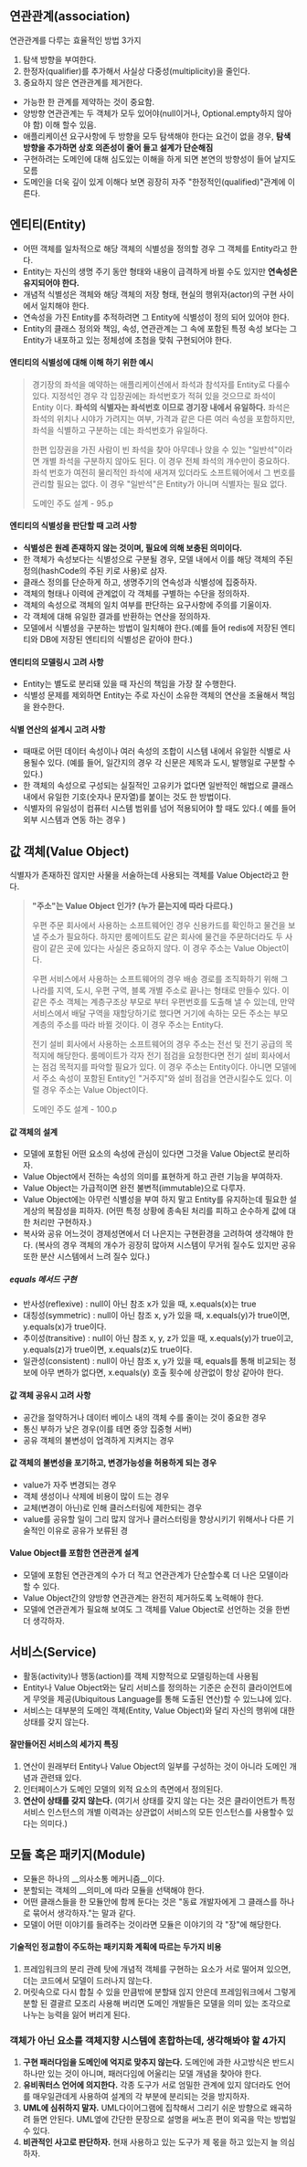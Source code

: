 ## 연관관계(association)
연관관계를 다루는 효율적인 방법 3가지
1. 탐색 방향을 부여한다.
2. 한정자(qualifier)를 추가해서 사실상 다중성(multiplicity)을 줄인다.
3. 중요하지 않은 연관관계를 제거한다.

- 가능한 한 관계를 제약하는 것이 중요함.
- 양방향 연관관계는 두 객체가 모두 있어야(null이거나, Optional.empty하지 않아야 함) 이해 할수 있음.
- 애플리케이션 요구사항에 두 방향을 모두 탐색해야 한다는 요건이 없을 경우, __탐색 방향을 추가하면 상호 의존성이 줄어 들고 설계가 단순해짐__
- 구현하려는 도메인에 대해 심도있는 이해을 하게 되면 본연의 방향성이 들어 날지도 모름
- 도메인을 더욱 깊이 있게 이해다 보면 굉장히 자주 "한정적인(qualified)"관계에 이른다.

## 엔티티(Entity)
- 어떤 객체를 일차적으로 해당 객체의 식별성을 정의할 경우 그 객체를 Entity라고 한다.
- Entity는 자신의 생명 주기 동안 형태와 내용이 급격하게 바뀔 수도 있지만 __연속성은 유지되어야 한다.__
- 개념적 식별성은 객체와 해당 객체의 저장 형태, 현실의 행위자(actor)의 구현 사이에서 일치해야 한다.
- 연속성을 가진 Entity를 추적하려면 그 Entity에 식별성이 정의 되어 있어야 한다.
- Entity의 클래스 정의와 책임, 속성, 연관관계는 그 속에 포함된 특정 속성 보다는 그 Entity가 내포하고 있는 정체성에 초첨을 맞춰 구현되어야 한다.

#### 엔티티의 식별성에 대해 이해 하기 위한 예시
> 경기장의 좌석을 예약하는 애플리케이션에서 좌석과 참석자를 Entity로 다룰수 있다.
> 지정석인 경우 각 입장권에는 좌석번호가 적혀 있을 것으므로 좌석이 Entity 이다. 
> __좌석의 식별자는 좌석번호 이므로 경기장 내에서 유일하다.__
> 좌석은 좌석의 위치나 시야가 가려지는 여부, 가격과 같은 다른 여러 속성을 포함하지만,
> 좌석을 식별하고 구분하는 데는 좌석번호가 유일하다.
>
> 한편 입장권을 가진 사람이 빈 좌석을 찾아 아무데나 앉을 수 있는 "일반석"이라면 개별 좌석을 구분하지 않아도 된다.
> 이 경우 전체 좌석의 개수만이 중요하다. 좌석 번호가 여전히 물리적인 좌석에 새겨져 있더라도 소프트웨어에서 그 번호를 관리할 필요는 없다.
> 이 경우 "일반석"은 Entity가 아니며 식별자는 필요 없다.
> 
> 도메인 주도 설계 - 95.p   

#### 엔티티의 식별성을 판단할 때 고려 사항
- __식별성은 원레 존재하지 않는 것이며, 필요에 의해 보충된 의미이다.__
- 한 객체가 속성보다는 식별성으로 구분될 경우, 모델 내에서 이를 해당 객체의 주된 정의(hashCode의 주된 키로 사용)로 삼자.
- 클래스 정의를 단순하게 하고, 생명주기의 연속성과 식별성에 집중하자.
- 객체의 형태나 이력에 관계없이 각 객체를 구별하는 수단을 정의하자.
- 객체의 속성으로 객체의 일치 여부를 판단하는 요구사항에 주의를 기울이자.
- 각 객체에 대해 유일한 결과를 반환하는 연산을 정의하자.
- 모델에서 식별성을 구분하는 방법이 일치해야 한다.(예를 들어 redis에 저장된 엔티티와 DB에 저장된 엔티티의 식별성은 같아야 한다.)

#### 엔티티의 모델링시 고려 사항
- Entity는 별도로 분리돼 있을 때 자신의 책임을 가장 잘 수행한다.
- 식별성 문제를 제외하면 Entity는 주로 자신이 소유한 객체의 연산을 조율해서 책임을 완수한다.

#### 식별 연산의 설계시 고려 사항
- 때때로 어떤 데이터 속성이나 여러 속성의 조합이 시스템 내에서 유일한 식별로 사용될수 있다.
(예를 들어, 일간지의 경우 각 신문은 제목과 도시, 발행일로 구분할 수 있다.)
- 한 객체의 속성으로 구성되는 실질적인 고유키가 없다면 일반적인 해법으로 클래스 내에서 유일한 기호(숫자나 문자열)를 붙이는 것도 한 방법이다.
- 식별자의 유일성이 컴퓨터 시스템 범위를 넘어 적용되어야 할 때도 있다.( 예를 들어 외부 시스템과 연동 하는 경우 )


## 값 객체(Value Object)
식별자가 존재하진 않지만 사물을 서술하는데 사용되는 객체를 Value Object라고 한다.

> __"주소"는 Value Object 인가? (누가 묻는지에 따라 다르다.)__
> 
> 우편 주문 회사에서 사용하는 소프트웨어인 경우 신용카드를 확인하고 물건을 보낼 주소가 필요하다.
> 하지만 룸메이트도 같은 회사에 물건을 주문하더라도 두 사람이 같은 곳에 있다는 사실은 중요하지 않다.
> 이 경우 주소는 Value Object이다.
>
> 우편 서비스에서 사용하는 소프트웨어의 경우 배송 경로를 조직화하기 위해 그 나라를 지역, 도시, 우편 구역, 블록 개별 주소로 끝나는 형태로 만들수 있다.
> 이 같은 주소 객체는 계층구조상 부모로 부터 우편번호를 도출해 낼 수 있는데, 만약 서비스에서 배달 구역을 재할당하기로 했다면 거기에 속하는 모든 주소는 
> 부모 계층의 주소를 따라 바뀔 것이다. 이 경우 주소는 Entity다.
>
> 전기 설비 회사에서 사용하는 소프트웨어의 경우 주소는 전선 및 전기 공급의 목적지에 해당한다.
> 룸메이트가 각자 전기 점검을 요청한다면 전기 설비 회사에서는 점검 목적지를 파악할 필요가 있다.
> 이 경우 주소는 Entity이다.
> 아니면 모델에서 주소 속성이 포함된 Entity인 "거주지"와 설비 점검을 연관시킬수도 있다. 
> 이럴 경우 주소는 Value Object이다.
>
> 도메인 주도 설계 - 100.p   

#### 값 객체의 설계 
- 모델에 포함된 어떤 요소의 속성에 관심이 있다면 그것을 Value Object로 분리하자.
- Value Object에서 전하는 속성의 의미를 표현하게 하고 관련 기능을 부여하자.
- Value Object는 가급적이면 완전 불변적(immutable)으로 다루자.
- Value Object에는 아무런 식별성을 부여 하지 말고 Entity를 유지하는데 필요한 설게상의 복잠성을 피하자.
(어떤 특정 상황에 종속된 처리를 피하고 순수하게 값에 대한 처리만 구현하자.) 
- 복사와 공유 어느것이 경제성면에서 더 나은지는 구현환경을 고려하여 생각해야 한다.
(복사의 경우 객체의 개수가 굉장히 많아져 시스템이 무거워 질수도 있지만 공유 또한 분산 시스템에서 느려 질수 있다.)
##### equals 메서드 구현
- 반사성(reflexive) : null이 아닌 참조 x가 있을 때, x.equals(x)는 true
- 대칭성(symmetric) : null이 아닌 참조 x, y가 있을 때, x.equals(y)가 true이면, y.equals(x)가 true이다.
- 추이성(transitive) :  null이 아닌 참조 x, y, z가 있을 때, x.equals(y)가 true이고, y.equals(z)가 true이면, x.equals(z)도 true이다.
- 일관성(consistent) : null이 아닌 참조 x, y가 있을 때, equals를 통해 비교되는 정보에 아무 변하가 없다면, x.equals(y) 호출 횟수에 상관없이 항상 같아야 한다.

#### 값 객체 공유시 고려 사항
- 공간을 절약하거나 데이터 베이스 내의 객체 수를 줄이는 것이 중요한 경우
- 통신 부하가 낮은 경우(이를 테면 중앙 집중형 서버)
- 공유 객체의 불변성이 업격하게 지켜지는 경우

#### 값 객체의 불변성을 포기하고, 변경가능성을 허용하게 되는 경우
- value가 자주 변경되는 경우
- 객체 생성이나 삭제에 비용이 많이 드는 경우
- 교체(변경이 아닌)로 인해 클러스터링에 제한되는 경우
- value를 공유할 일이 그리 많지 않거나 클러스터링을 향상시키기 위해서나 다른 기술적인 이유로 공유가 보류된 경

#### Value Object를 포함한 연관관계 설계
- 모델에 포함된 연관관계의 수가 더 적고 연관관계가 단순할수록 더 나은 모델이라 할 수 있다.
- Value Object간의 양방향 연관관계는 완전히 제거하도록 노력해야 한다.
- 모델에 연관관계가 필요해 보여도 그 객체를 Value Object로 선언하는 것을 한번 더 생각하자.

## 서비스(Service)
- 활동(activity)나 행동(action)를 객체 지향적으로 모델링하는데 사용됨 
- Entity나 Value Object와는 달리 서비스를 정의하는 기준은 순전히 클라이언트에게 무엇을 제공(Ubiquitous Language를 통해 도출된 연산)할 수 있느냐에 있다. 
- 서비스는 대부분의 도메인 객체(Entity, Value Object)와 달리 자신의 행위에 대한 상태를 갖지 않는다.

#### 잘만들어진 서비스의 세가지 특징
1. 연산이 원래부터 Entity나 Value Object의 일부를 구성하는 것이 아니라 도메인 개념과 관련돼 있다.
2. 인터페이스가 도메인 모델의 외적 요소의 측면에서 정의된다.
3. __연산이 상태를 갖지 않는다.__
(여기서 상태를 갖지 않는 다는 것은 클라이언트가 특정 서비스 인스턴스의 개별 이력과는 상관없이 서비스의 모든 인스턴스를 사용할수 있다는 의미다.)


## 모듈 혹은 패키지(Module)
- 모듈은 하나의 __의사소통 메커니즘__이다.
- 분할되는 객체의 __의미_에 따라 모듈을 선택해야 한다.
- 어떤 클래스들을 한 모듈안에 함께 둔다는 것은 "동료 개발자에게 그 클래스를 하나로 묶어서 생각하자."는 말과 같다. 
- 모델이 어떤 이야기를 들려주는 것이라면 모듈은 이야기의 각 "장"에 해당한다.

#### 기술적인 정교함이 주도하는 패키지화 계획에 따르는 두가지 비용
1. 프레임워크의 분리 관례 탓에 개념적 객체를 구현하는 요소가 서로 떨어져 있으면, 더는 코드에서 모델이 드러나지 않는다.
2. 머릿속으로 다시 합칠 수 있을 만큼밖에 분할돼 읺지 안은데 프레임워크에서 그렇게 분할 된 결괄르 모조리 사용해 버리면 
도메인 개발들은 모델을 의미 있는 조각으로 나누는 능력을 잃어 버리게 된다.


### 객체가 아닌 요소를 객체지향 시스템에 혼합하는데, 생각해봐야 할 4가지
1. __구현 패러다임을 도메인에 억지로 맞추지 않는다.__  도메인에 과한 사고방식은 반드시 하나만 있는 것이 아니며, 패러다임에 어울리는 모델 개념을 찾아야 한다.
2. __유비쿼터스 언어에 의지한다.__ 각종 도구가 서로 엄밀한 관계에 있지 않더라도 언어를 매우일관데게 사용하여 설계의 각 부분에 분리되는 것을 방지하자.
3. __UML에 심취하지 말자.__ UML다이어그램에 집착해서 그리기 쉬운 방향으로 왜곡하려 들면 안된다. UML옆에 간단한 문장으로 설명을 써노흔 편이 외곡을 막는 방법일수 있다.
4. __비관적인 사고로 판단하자.__ 현재 사용하고 있는 도구가 제 몫을 하고 있는지 늘 의심하자.

